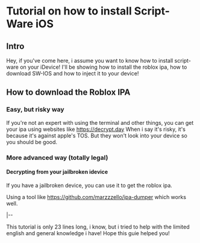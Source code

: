 
# Tutorial on how to install Script-Ware iOS

## Intro

Hey, if you've come here, i assume you want to know how to install script-ware on your iDevice! I'll be showing how to install the roblox ipa, how to download SW-IOS and how to inject it to your device!

## How to download the Roblox IPA

### Easy, but risky way

If you're not an expert with using the terminal and other things, you can get your ipa using websites like https://decrypt.day
When i say it's risky, it's because it's against apple's TOS. But they won't look into your device so you should be good.

### More advanced way (totally legal)

#### Decrypting from your jailbroken idevice
If you have a jailbroken device, you can use it to get the roblox ipa.

Using a tool like https://github.com/marzzzello/ipa-dumper which works well.

|--

This tutorial is only 23 lines long, i know, but i tried to help with the limited english and general knowledge i have! Hope this guie helped you!
